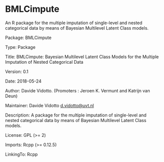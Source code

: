 # BMLCimpute
An R package for the multiple imputation of single-level and nested categorical data by means of Bayesian Multilevel Latent Class models. 

Package: BMLCimpute

Type: Package

Title: BMLCimpute: Bayesian Multilevel Latent Class Models for the Multiple Imputation of Nested Categorical Data

Version: 0.1

Date: 2018-05-24 

Author: Davide Vidotto. (Promoters : Jeroen K. Vermunt and Katrijn van Deun)

Maintainer: Davide Vidotto <d.vidotto@uvt.nl> 

Description: A package for the multiple imputation of single-level and nested categorical data by means of Bayesian Multilevel Latent Class models.

License: GPL (>= 2)

Imports: Rcpp (>= 0.12.5)

LinkingTo: Rcpp
